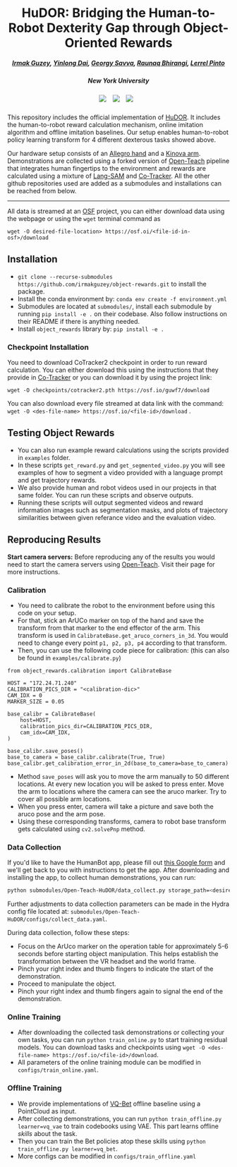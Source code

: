 <h1 align="center" style="font-size: 2.0em; font-weight: bold; margin-bottom: 0; border: none; border-bottom: none;">HuDOR: Bridging the Human-to-Robot Dexterity Gap through Object-Oriented Rewards</h1>

##### <p align="center"> [Irmak Guzey](https://irmakguzey.github.io/), [Yinlong Dai](https://yinlongdai.github.io/), [Georgy Savva](https://georgysavva.github.io/), [Raunaq Bhirangi](https://raunaqbhirangi.github.io/), [Lerrel Pinto](https://lerrelpinto.com)</p>
##### <p align="center"> New York University </p>

#####
<div align="center">
    <a href="https://object-rewards.github.io"><img src="https://img.shields.io/static/v1?label=Project%20Page&message=Website&color=blue"></a> &ensp;
    <a href="https://arxiv.org/abs/2410.23289"><img src="https://img.shields.io/static/v1?label=Paper&message=Arxiv&color=red"></a> &ensp; 
    <a href="https://osf.io/frdc9/"><img src="https://img.shields.io/static/v1?label=Data&message=OSF&color=orange"></a> &ensp;
    
</div>

#####


<!-- <p align="center">
  <img width="45%" src="https://github.com/see-to-touch/see-to-touch.github.io/blob/main/mfiles/gifs/sponge_flipping.gif">
  <img width="45%" src="https://github.com/see-to-touch/see-to-touch.github.io/blob/main/mfiles/gifs/eraser_turning.gif">
 </p>

 <p align="center">
  <img width="45%" src="https://github.com/see-to-touch/see-to-touch.github.io/blob/main/mfiles/gifs/mint_opening.gif">
  <img width="45%" src="https://github.com/see-to-touch/see-to-touch.github.io/blob/main/mfiles/gifs/peg_insertion.gif">
</p> -->

This repository includes the official implementation of [HuDOR](https://object-rewards.github.io). It includes the human-to-robot reward calculation mechanism, online imitation algorithm and offline imitation baselines. Our setup enables human-to-robot policy learning transform for 4 different dexterous tasks showed above. 

Our hardware setup consists of an [Allegro hand](https://www.wonikrobotics.com/research-robot-hand) and a [Kinova arm](https://assistive.kinovarobotics.com/product/jaco-robotic-arm). Demonstrations are collected using a forked version of [Open-Teach](https://open-teach.github.io) pipeline that integrates human fingertips to the environment and rewards are calculated using a mixture of [Lang-SAM](https://github.com/luca-medeiros/lang-segment-anything) and [Co-Tracker](https://co-tracker.github.io). All the other github repositories used are added as a submodules and installations can be reached from below.

---

All data is streamed at an [OSF](https://osf.io/frdc9/) project, you can either download data using the webpage or using the `wget` terminal command as 

```
wget -O desired-file-location> https://osf.oi/<file-id-in-osf>/download
```

## Installation

* `git clone --recurse-submodules https://github.com/irmakguzey/object-rewards.git` to install the package.
* Install the conda environment by:
`conda env create -f environment.yml` 
* Submodules are located at `submodules/`, install each submodule by running `pip install -e .` on their codebase. Also follow instructions on their README if there is anything needed.
* Install `object_rewards` library by: `pip install -e .` 

### Checkpoint Installation

You need to download CoTracker2 checkpoint in order to run reward calculation. You can either download this using the instructions that they provide in [Co-Tracker](https://co-tracker.github.io) or you can download it by using the project link: 

```
wget -O checkpoints/cotracker2.pth https://osf.io/guwf7/download
```

You can also download every file streamed at data link with the command: `wget -O <des-file-name> https://osf.io/<file-id>/download` .

## Testing Object Rewards 

* You can also run example reward calculations using the scripts provided in `examples` folder. 
* In these scripts `get_reward.py` and `get_segmented_video.py` you will see examples of how to segment a video provided with a language prompt and get trajectory rewards. 
* We also provide human and robot videos used in our projects in that same folder. You can run these scripts and observe outputs. 
* Running these scripts will output segmented videos and reward information images such as segmentation masks, and plots of trajectory similarities between given referance video and the evaluation video.

## Reproducing Results 

**Start camera servers:** Before reproducing any of the results you would need to start the camera servers using [Open-Teach](https://open-teach.github.io). Visit their page for more instructions. 

### Calibration

* You need to calibrate the robot to the environment before using this code on your setup. 
* For that, stick an ArUCo marker on top of the hand and save the transform from that marker to the end effector of the arm. This transform is used in `CalibrateBase.get_aruco_corners_in_3d`. You would need to change every point `p1, p2, p3, p4` according to that transform.
* Then, you can use the following code piece for calibration: (this can also be found in `examples/calibrate.py`)
```
from object_rewards.calibration import CalibrateBase

HOST = "172.24.71.240"
CALIBRATION_PICS_DIR = "<calibration-dic>"
CAM_IDX = 0
MARKER_SIZE = 0.05

base_calibr = CalibrateBase(
    host=HOST,
    calibration_pics_dir=CALIBRATION_PICS_DIR,
    cam_idx=CAM_IDX,
)

base_calibr.save_poses()
base_to_camera = base_calibr.calibrate(True, True)
base_calibr.get_calibration_error_in_2d(base_to_camera=base_to_camera)

```
* Method `save_poses` will ask you to move the arm manually to 50 different locations. At every new location you will be asked to press enter. Move the arm to locations where the camera can see the aruco marker. Try to cover all possible arm locations.
* When you press enter, camera will take a picture and save both the aruco pose and the arm pose. 
* Using these corresponding transforms, camera to robot base transform gets calculated using `cv2.solvePnp` method.

### Data Collection
If you'd like to have the HumanBot app, please fill out [this Google form](https://docs.google.com/forms/d/e/1FAIpQLSd8_ZLIhLAyQ4EphTYnUto0lZgtgRqTmxd7ZraQIqAh2eRNkw/viewform?usp=header) and we'll get back to you with instructions to get the app. 
After downloading and installing the app, to collect human demonstrations, you can run:

```bash
python submodules/Open-Teach-HuDOR/data_collect.py storage_path=<desired-storage-path> demo_num=<demo-number>
```

Further adjustments to data collection parameters can be made in the Hydra config file located at: `submodules/Open-Teach-HuDOR/configs/collect_data.yaml`.

During data collection, follow these steps:
* Focus on the ArUco marker on the operation table for approximately 5-6 seconds before starting object manipulation. This helps establish the transformation between the VR headset and the world frame.
* Pinch your right index and thumb fingers to indicate the start of the demonstration.
* Proceed to manipulate the object.
* Pinch your right index and thumb fingers again to signal the end of the demonstration.

### Online Training

* After downloading the collected task demonstrations or collecting your own tasks, you can run `python train_online.py` to start training residual models. You can download tasks and checkpoints using `wget -O <des-file-name> https://osf.io/<file-id>/download`.
* All parameters of the online training module can be modified in `configs/train_online.yaml`.

### Offline Training

* We provide implementations of [VQ-Bet](https://sjlee.cc/vq-bet/) offline baseline using a PointCloud as input. 
* After collecting demonstrations, you can run `python train_offline.py learner=vq_vae` to train codebooks using VAE. This part learns offline *skills* about the task. 
* Then you can train the Bet policies atop these skills using `python train_offline.py learner=vq_bet`. 
* More configs can be modified in `configs/train_offline.yaml` 


